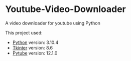 # Youtube-Video-Downloader
A video downloader for youtube using Python

This project used:

* [Python](https://www.python.org/downloads/release/python-3104/) version: 3.10.4
* [Tkinter](https://docs.python.org/3/library/tkinter.html) version: 8.6
* [Pytube](https://github.com/pytube/pytube) version: 12.1.0
